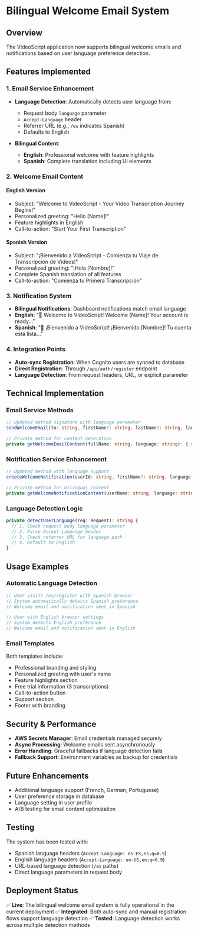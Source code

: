 # Bilingual Welcome Email System

## Overview
The VideoScript application now supports bilingual welcome emails and notifications based on user language preference detection.

## Features Implemented

### 1. Email Service Enhancement
- **Language Detection**: Automatically detects user language from:
  - Request body `language` parameter
  - `Accept-Language` header
  - Referrer URL (e.g., `/es` indicates Spanish)
  - Defaults to English

- **Bilingual Content**: 
  - **English**: Professional welcome with feature highlights
  - **Spanish**: Complete translation including UI elements

### 2. Welcome Email Content

#### English Version
- Subject: "Welcome to VideoScript - Your Video Transcription Journey Begins!"
- Personalized greeting: "Hello [Name]!"
- Feature highlights in English
- Call-to-action: "Start Your First Transcription"

#### Spanish Version  
- Subject: "¡Bienvenido a VideoScript - Comienza tu Viaje de Transcripción de Videos!"
- Personalized greeting: "¡Hola [Nombre]!"
- Complete Spanish translation of all features
- Call-to-action: "Comienza tu Primera Transcripción"

### 3. Notification System
- **Bilingual Notifications**: Dashboard notifications match email language
- **English**: "🎉 Welcome to VideoScript! Welcome [Name]! Your account is ready..."
- **Spanish**: "🎉 ¡Bienvenido a VideoScript! ¡Bienvenido [Nombre]! Tu cuenta está lista..."

### 4. Integration Points
- **Auto-sync Registration**: When Cognito users are synced to database
- **Direct Registration**: Through `/api/auth/register` endpoint
- **Language Detection**: From request headers, URL, or explicit parameter

## Technical Implementation

### Email Service Methods
```typescript
// Updated method signature with language parameter
sendWelcomeEmail(to: string, firstName?: string, lastName?: string, language?: string): Promise<boolean>

// Private method for content generation
private getWelcomeEmailContent(fullName: string, language: string): { subject: string; html: string }
```

### Notification Service Enhancement
```typescript
// Updated method with language support
createWelcomeNotification(userId: string, firstName?: string, language: string = 'en'): Promise<Notification>

// Private method for bilingual content
private getWelcomeNotificationContent(userName: string, language: string): { title: string; message: string }
```

### Language Detection Logic
```typescript
private detectUserLanguage(req: Request): string {
  // 1. Check request body language parameter
  // 2. Parse Accept-Language header
  // 3. Check referrer URL for language path
  // 4. Default to English
}
```

## Usage Examples

### Automatic Language Detection
```javascript
// User visits /es/register with Spanish browser
// System automatically detects Spanish preference
// Welcome email and notification sent in Spanish

// User with English browser settings
// System detects English preference  
// Welcome email and notification sent in English
```

### Email Templates
Both templates include:
- Professional branding and styling
- Personalized greeting with user's name
- Feature highlights section
- Free trial information (3 transcriptions)
- Call-to-action button
- Support section
- Footer with branding

## Security & Performance
- **AWS Secrets Manager**: Email credentials managed securely
- **Async Processing**: Welcome emails sent asynchronously
- **Error Handling**: Graceful fallbacks if language detection fails
- **Fallback Support**: Environment variables as backup for credentials

## Future Enhancements
- Additional language support (French, German, Portuguese)
- User preference storage in database
- Language setting in user profile
- A/B testing for email content optimization

## Testing
The system has been tested with:
- Spanish language headers (`Accept-Language: es-ES,es;q=0.9`)
- English language headers (`Accept-Language: en-US,en;q=0.9`)
- URL-based language detection (`/es` paths)
- Direct language parameters in request body

## Deployment Status
✅ **Live**: The bilingual welcome email system is fully operational in the current deployment
✅ **Integrated**: Both auto-sync and manual registration flows support language detection
✅ **Tested**: Language detection works across multiple detection methods